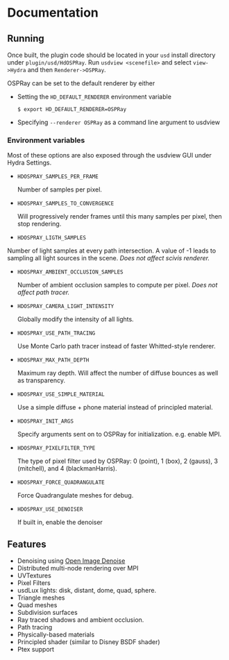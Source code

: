 # Documentation

## Running

Once built, the plugin code should be located in your `usd` install directory under `plugin/usd/HdOSPRay`.
Run `usdview <scenefile>` and select `view->Hydra` and then `Renderer->OSPRay`.

OSPRay can be set to the default renderer by either

- Setting the `HD_DEFAULT_RENDERER` environment variable

    ```
    $ export HD_DEFAULT_RENDERER=OSPRay
    ```

- Specifying `--renderer OSPRay` as a command line argument to usdview


### Environment variables

Most of these options are also exposed through the usdview GUI under
Hydra Settings.


- `HDOSPRAY_SAMPLES_PER_FRAME`

   Number of samples per pixel.

- `HDOSPRAY_SAMPLES_TO_CONVERGENCE`

   Will progressively render frames until this many samples per pixel, then stop rendering.

-   `HDOSPRAY_LIGTH_SAMPLES`

   Number of light samples at every path intersection. A value of -1 leads to sampling all light
   sources in the scene. *Does not affect scivis renderer.*

- `HDOSPRAY_AMBIENT_OCCLUSION_SAMPLES`

   Number of ambient occlusion samples to compute per pixel.  *Does not affect path tracer.*

- `HDOSPRAY_CAMERA_LIGHT_INTENSITY`

   Globally modify the intensity of all lights.

- `HDOSPRAY_USE_PATH_TRACING`

   Use Monte Carlo path tracer instead of faster Whitted-style renderer.

- `HDOSPRAY_MAX_PATH_DEPTH`

  Maximum ray depth.  Will affect the number of diffuse bounces
  as well as transparency.

- `HDOSPRAY_USE_SIMPLE_MATERIAL`

  Use a simple diffuse + phone material instead of principled material.

- `HDOSPRAY_INIT_ARGS`

   Specify arguments sent on to OSPRay for initialization.  e.g. enable MPI.

- `HDOSPRAY_PIXELFILTER_TYPE`

   The type of pixel filter used by OSPRay: 0 (point), 1 (box), 2 (gauss), 3 (mitchell), and 4 (blackmanHarris).

- `HDOSPRAY_FORCE_QUADRANGULATE`

   Force Quadrangulate meshes for debug.

- `HDOSPRAY_USE_DENOISER`

   If built in, enable the denoiser

## Features

- Denoising using [Open Image Denoise](http://openimagedenoise.org)
- Distributed multi-node rendering over MPI
- UVTextures
- Pixel Filters
- usdLux lights: disk, distant, dome, quad, sphere.
- Triangle meshes
- Quad meshes
- Subdivision surfaces
- Ray traced shadows and ambient occlusion.
- Path tracing
- Physically-based materials
- Principled shader (similar to Disney BSDF shader)
- Ptex support
